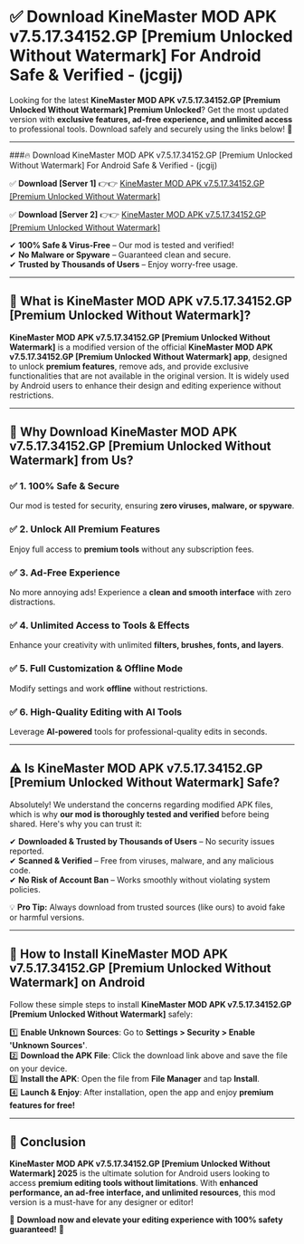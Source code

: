 
# ✅ Download KineMaster MOD APK v7.5.17.34152.GP [Premium Unlocked Without Watermark] For Android Safe & Verified -  (jcgij) 

Looking for the latest **KineMaster MOD APK v7.5.17.34152.GP [Premium Unlocked Without Watermark] Premium Unlocked**? Get the most updated version with **exclusive features, ad-free experience, and unlimited access** to professional tools. Download safely and securely using the links below! 🚀  

---

###🔥 Download KineMaster MOD APK v7.5.17.34152.GP [Premium Unlocked Without Watermark] For Android Safe & Verified -  (jcgij)  

✅ **Download [Server 1]** 👉👉 [KineMaster MOD APK v7.5.17.34152.GP [Premium Unlocked Without Watermark] ](https://apkcomod.com?title=KineMaster_MOD_APK_v7.5.17.34152.GP_[Premium_Unlocked_Without_Watermark])  

✅ **Download [Server 2]** 👉👉 [KineMaster MOD APK v7.5.17.34152.GP [Premium Unlocked Without Watermark] ](https://apkcomod.com?title=KineMaster_MOD_APK_v7.5.17.34152.GP_[Premium_Unlocked_Without_Watermark])  

✔ **100% Safe & Virus-Free** – Our mod is tested and verified!  
✔ **No Malware or Spyware** – Guaranteed clean and secure.  
✔ **Trusted by Thousands of Users** – Enjoy worry-free usage.  

---

## 📌 What is KineMaster MOD APK v7.5.17.34152.GP [Premium Unlocked Without Watermark]?  

**KineMaster MOD APK v7.5.17.34152.GP [Premium Unlocked Without Watermark]** is a modified version of the official **KineMaster MOD APK v7.5.17.34152.GP [Premium Unlocked Without Watermark] app**, designed to unlock **premium features**, remove ads, and provide exclusive functionalities that are not available in the original version. It is widely used by Android users to enhance their design and editing experience without restrictions.  

---

## 🌟 Why Download KineMaster MOD APK v7.5.17.34152.GP [Premium Unlocked Without Watermark] from Us?  

### ✅ 1. 100% Safe & Secure  
Our mod is tested for security, ensuring **zero viruses, malware, or spyware**.  

### ✅ 2. Unlock All Premium Features  
Enjoy full access to **premium tools** without any subscription fees.  

### ✅ 3. Ad-Free Experience  
No more annoying ads! Experience a **clean and smooth interface** with zero distractions.  

### ✅ 4. Unlimited Access to Tools & Effects  
Enhance your creativity with unlimited **filters, brushes, fonts, and layers**.  

### ✅ 5. Full Customization & Offline Mode  
Modify settings and work **offline** without restrictions.  

### ✅ 6. High-Quality Editing with AI Tools  
Leverage **AI-powered** tools for professional-quality edits in seconds.  

---

## ⚠️ Is KineMaster MOD APK v7.5.17.34152.GP [Premium Unlocked Without Watermark] Safe?  

Absolutely! We understand the concerns regarding modified APK files, which is why **our mod is thoroughly tested and verified** before being shared. Here's why you can trust it:  

✔ **Downloaded & Trusted by Thousands of Users** – No security issues reported.  
✔ **Scanned & Verified** – Free from viruses, malware, and any malicious code.  
✔ **No Risk of Account Ban** – Works smoothly without violating system policies.  

💡 **Pro Tip:** Always download from trusted sources (like ours) to avoid fake or harmful versions.  

---

## 📲 How to Install KineMaster MOD APK v7.5.17.34152.GP [Premium Unlocked Without Watermark] on Android  

Follow these simple steps to install **KineMaster MOD APK v7.5.17.34152.GP [Premium Unlocked Without Watermark]** safely:  

1️⃣ **Enable Unknown Sources**: Go to **Settings > Security > Enable 'Unknown Sources'**.  
2️⃣ **Download the APK File**: Click the download link above and save the file on your device.  
3️⃣ **Install the APK**: Open the file from **File Manager** and tap **Install**.  
4️⃣ **Launch & Enjoy**: After installation, open the app and enjoy **premium features for free!**  

---

## 🚀 Conclusion  

**KineMaster MOD APK v7.5.17.34152.GP [Premium Unlocked Without Watermark] 2025** is the ultimate solution for Android users looking to access **premium editing tools without limitations**. With **enhanced performance, an ad-free interface, and unlimited resources**, this mod version is a must-have for any designer or editor!  

🔻 **Download now and elevate your editing experience with 100% safety guaranteed!** 🔻  
